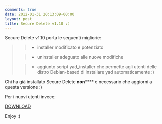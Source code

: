 ```yaml
---
comments: true
date: 2012-01-31 20:13:09+00:00
layout: post
title: Secure Delete v1.10 :)
---
```


Secure Delete v1.10 porta le seguenti migliorie:


<blockquote>

> 
> 
	
>   * installer modificato e potenziato
> 
	
>   * uninstaller adeguato alle nuove modifiche
> 
	
>   * aggiunto script yad_installer che permette agli utenti delle distro Debian-based di installare yad automaticamente :)
> 

</blockquote>


Chi ha già installato Secure Delete **non****** è necessario che aggiorni a questa versione :)

Per i nuovi utenti invece:


[DOWNLOAD](https://github.com/downloads/polslinux/Secure-Delete/secure-delete_v1.10.tar.bz2)


Enjoy :)
